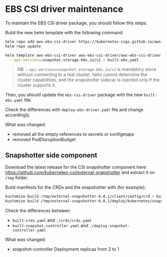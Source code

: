 # EBS CSI driver maintenance

To maintain the EBS CSI driver package, you should follow this steps.

Build the new helm template with the following command:

```bash
helm repo add aws-ebs-csi-driver https://kubernetes-sigs.github.io/aws-ebs-csi-driver
helm repo update

helm template aws-ebs-csi-driver aws-ebs-csi-driver/aws-ebs-csi-driver -n kube-system \
  --api-versions=snapshot.storage.k8s.io/v1 > built-ebs.yaml
```

> NB `--api-versions=snapshot.storage.k8s.io/v1` is mandatory since without connecting to a real cluster, helm cannot
> determine the cluster capabilities, and the snapshotter sidecar is injected only if the cluster supports it.

Then, you should update the `ebs-csi-driver` package with the new `built-ebs.yaml` file.

Check the differences with `deploy-ebs-driver.yaml` file and change accordingly.

What was changed:
- removed all the empty references to secrets or configmaps
- removed PodDisruptionBudget

## Snapshotter side component

Download the latest release for the CSI snapshotter component here: https://github.com/kubernetes-csi/external-snapshotter and extract it on `/tmp` folder.

Build manifests for the CRDs and the snapshotter with (for example):

```bash
kustomize build /tmp/external-snapshotter-6.0.1/client/config/crd > built-crds.yaml
kustomize build /tmp/external-snapshotter-6.0.1/deploy/kubernetes/snapshot-controller > built-snapshot-controller.yaml
```

Check the differences between:
- `built-crds.yaml` and `./crds/crds.yaml`
- `built-snapshot-controller.yaml` and `./deploy-snapshot-controller.yaml`

What was changed: 
- snapshot-controller Deployment replicas from 2 to 1